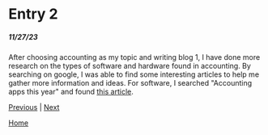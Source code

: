 # Entry 2
##### 11/27/23

After choosing accounting as my topic and writing blog 1, I have done more research on the types of software and hardware found in accounting. By searching on google, I was able to find some interesting articles to help me gather more information and ideas. For software, I searched "Accounting apps this year" and found [this article](https://www.business.org/finance/accounting/best-accounting-apps/). 

[Previous](entry01.md) | [Next](entry03.md)

[Home](../README.md)
